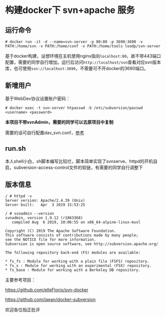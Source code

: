 # 构建docker下 svn+apache 服务

## 运行命令
```shell
# docker run -it -d --name=svn-server -p 80:80 -p 3690:3690 -v PATH:/home/svn -v PATH:/home/conf -v PATH:/home/tools loodp/svn-server
```
基于docker构建，设想环境在主机使用nginx指向```localhost:80```，故不带443端口配置，需要的同学自行增加。运行后访问```http://localhost/svn```查看对应svn版本库，也可使用```svn://localhost:3690```，不需要可不开docker的3690端口。

## 新增用户
基于WebDev协议设置账户密码：
```shell
# docker exec -t svn-server htpasswd -b /etc/subversion/passwd <username> <password>
```

**本项目不带svnAdmin，需要的同学可以去原项目中复制**

需要的话可自行配置dav_svn.conf，[参考](https://svn.apache.org/repos/asf/subversion/trunk/subversion/mod_authz_svn/INSTALL)

## run.sh

本人shell小白，sh脚本编写比较烂，脚本简单实现了svnserve、httpd的开机自启，subversion-access-control文件的软链，有需要的同学自行调整下

## 版本信息
```shell
/ # httpd -v
Server version: Apache/2.4.39 (Unix)
Server built:   Apr  3 2019 15:53:25

/ # svnadmin --version
svnadmin, version 1.9.12 (r1863368)
   compiled Aug  6 2019, 10:06:55 on x86_64-alpine-linux-musl

Copyright (C) 2019 The Apache Software Foundation.
This software consists of contributions made by many people;
see the NOTICE file for more information.
Subversion is open source software, see http://subversion.apache.org/

The following repository back-end (FS) modules are available:

* fs_fs : Module for working with a plain file (FSFS) repository.
* fs_x : Module for working with an experimental (FSX) repository.
* fs_base : Module for working with a Berkeley DB repository.

```


主要参考项目：

https://github.com/elleFlorio/svn-docker

https://github.com/iaean/docker-subversion

欢迎各位指正批评